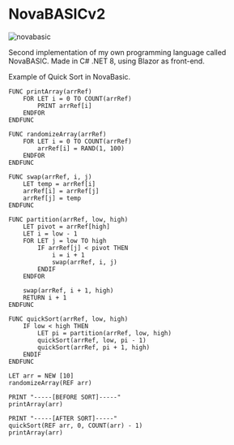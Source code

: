 # NovaBASICv2
![novabasic](https://github.com/StynVanDeHaterd/NovaBASIC/assets/9077578/80dc5727-aeb1-4a8d-b800-6cc74a2b202f)

Second implementation of my own programming language called NovaBASIC. Made in C# .NET 8, using Blazor as front-end.

Example of Quick Sort in NovaBasic.
```
FUNC printArray(arrRef)
    FOR LET i = 0 TO COUNT(arrRef)
        PRINT arrRef[i]
    ENDFOR
ENDFUNC

FUNC randomizeArray(arrRef)
    FOR LET i = 0 TO COUNT(arrRef)
        arrRef[i] = RAND(1, 100)
    ENDFOR
ENDFUNC

FUNC swap(arrRef, i, j)
    LET temp = arrRef[i]
    arrRef[i] = arrRef[j]
    arrRef[j] = temp
ENDFUNC

FUNC partition(arrRef, low, high)
    LET pivot = arrRef[high]
    LET i = low - 1
    FOR LET j = low TO high
        IF arrRef[j] < pivot THEN
            i = i + 1
            swap(arrRef, i, j)
        ENDIF   
    ENDFOR
    
    swap(arrRef, i + 1, high)
    RETURN i + 1
ENDFUNC

FUNC quickSort(arrRef, low, high)
    IF low < high THEN
        LET pi = partition(arrRef, low, high)
        quickSort(arrRef, low, pi - 1)
        quickSort(arrRef, pi + 1, high)     
    ENDIF
ENDFUNC

LET arr = NEW [10]
randomizeArray(REF arr)

PRINT "-----[BEFORE SORT]-----"
printArray(arr)

PRINT "-----[AFTER SORT]-----"
quickSort(REF arr, 0, COUNT(arr) - 1)
printArray(arr)
```
